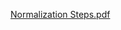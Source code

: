 [Normalization Steps.pdf](https://github.com/user-attachments/files/17709317/Normalization.Steps.pdf)
